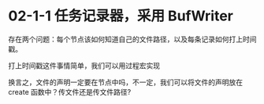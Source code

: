 # 02-1-1 任务记录器，采用 BufWriter

存在两个问题：每个节点该如何知道自己的文件路径，以及每条记录如何打上时间戳。

打上时间戳这件事情简单，我们可以用过程宏实现

换言之，文件的声明一定要在节点中吗，不一定，我们可以将文件的声明放在 create 函数中？传文件还是传文件路径?
